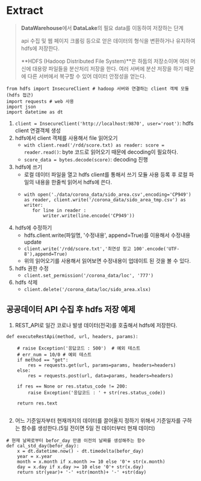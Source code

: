 # Extract
> **DataWarehouse**에서 **DataLake**의 필요 data를 이동하여 저장하는 단계
>
> api 수집 및 웹 페이지 크롤링 등으로 얻은 데이터의 형식을 변환하거나 유지하여 hdfs에 저장한다.
>
> **HDFS (Hadoop Distributed File System)**은 하둡의 저장소이며 여러 머신에 대용량 파일들을 분산처리 저장을 한다. 여러 서버에 분산 저장을 하기 때문에 다른 서버에서 복구할 수 있어 데이터 안정성을 얻는다.

```
from hdfs import InsecureClient # hadoop 서버와 연결하는 client 객체 모듈(hdfs 접근)
import requests # web 사용
import json
import datetime as dt
```

1. `client = InsecureClient('http://localhost:9870', user='root')`: hdfs client 연결객체 생성
2. hdfs에서 client 객체를 사용해서 file 읽어오기
   - `with client.read('/rdd/score.txt) as reader: score = reader.read()`: byte 코드로 읽어오기 때문에 decoding이 필요하다.
   - `score_data = bytes.decode(score)`: decoding 진행
3. hdfs에 쓰기
   - 로컬 데이터 파일을 열고 hdfs client를 통해서 쓰기 모듈 사용 등록 후 로컬 파일의 내용을 한줄씩 읽어서 hdfs에 쓴다.
   - ```
     with open('./data/corona_data/sido_area.csv',encoding='CP949') as reader, client.write('/corona_data/sido_area_tmp.csv') as writer:
        for line in reader :
            writer.write(line.encode('CP949'))
     ```
4. hdfs에 수정하기
   - hdfs.client.write(파일명, '수정내용', append=True)를 이용해서 수정내용 update
   - `client.write('/rdd/score.txt','최연성 장고 100'.encode('UTF-8'),append=True)`
   - 위의 읽어오기를 사용해서 읽어보면 수정내용이 업데이트 된 것을 볼 수 있다.
5. hdfs 권한 수정
   - `client.set_permission('/corona_data/loc', '777')`
6. hdfs 삭제
   - `client.delete('/corona_data/loc/sido_area.xlsx)`

## 공공데이터 API 수집 후 hdfs 저장 예제
1. REST_API로 일간 코로나 발생 데이터(전국)를 호출해서 hdfs에 저장한다.
```
def executeRestApi(method, url, headers, params):  
    
    # raise Exception('응답코드 : 500')  # 예외 테스트
    # err_num = 10/0 # 예외 테스트
    if method == "get":
        res = requests.get(url, params=params, headers=headers)
    else:
        res = requests.post(url, data=params, headers=headers)

    if res == None or res.status_code != 200:
        raise Exception('응답코드 : ' + str(res.status_code))
       
    return res.text


```
2. 어느 기준일자부터 현재까지의 데이터를 끌어올지 정하기 위해서 기준일자를 구하는 함수를 생성한다.(5일 전이면 5일 전 데이터부터 현재 데이터)
```
# 현재 날짜로부터 befor_day 만큼 이전의 날짜를 생성해주는 함수
def cal_std_day(befor_day):   
    x = dt.datetime.now() - dt.timedelta(befor_day)
    year = x.year
    month = x.month if x.month >= 10 else '0'+ str(x.month)
    day = x.day if x.day >= 10 else '0'+ str(x.day)  
    return str(year)+ '-' +str(month)+ '-' +str(day)
```
